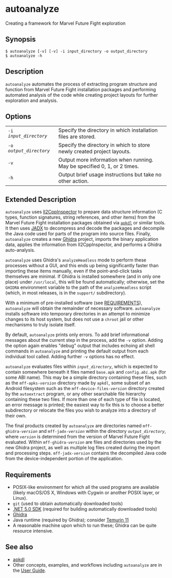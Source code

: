 # autoanalyze

Creating a framework for Marvel Future Fight exploration

## Synopsis

```shell
$ autoanalyze [-v] [-v] -i input_directory -o output_directory
$ autoanalyze -h
```

## Description

`autoanalyze` automates the process of extracting program structure and function
from Marvel Future Fight installation packages and performing automated analysis
of the code while creating project layouts for further exploration and analysis.

## Options

|                           |                                                                          |
| ------------------------- | ------------------------------------------------------------------------ |
| `-i` _`input_directory`_  | Specify the directory in which installation files are stored.            |
| `-o` _`output_directory`_ | Specify the directory in which to store newly created project layouts.   |
| `-v`                      | Output more information when running. May be specified 0, 1, or 2 times. |
| `-h`                      | Output brief usage instructions but take no other action.                |

## Extended Description

`autoanalyze` uses [Il2CppInspector](https://github.com/djkaty/Il2CppInspector)
to prepare data structure information (C types, function signatures, string
references, and other items) from the Marvel Future Fight installation packages
obtained via [`apkdl`](apkdl.md) or similar tools. It then uses
[JADX](https://github.com/skylot/jadx) to decompress and decode the packages and
decompile the Java code used for parts of the program into source files.
Finally, `autoanalyze` creates a new [Ghidra](https://ghidra-sre.org) project,
imports the binary application data, applies the information from
Il2CppInspector, and performs a Ghidra auto-analysis.

`autoanalyze` uses Ghidra's `analyzeHeadless` mode to perform these processes
without a GUI, and this ends up being significantly faster than importing these
items manually, even if the point-and-click tasks themselves are minimal. If
Ghidra is installed somewhere (and in only one place) under `/usr/local`, this
will be found automatically; otherwise, set the `GHIDRA` environment variable to
the path of the `analyzeHeadless` script (which, in most releases, is in the
`support/` subdirectory).

With a minimum of pre-installed software (see [REQUIREMENTS](#requirements)),
`autoanalyze` will obtain the remainder of necessary software. `autoanalyze`
installs software into temporary directories in an attempt to minimize changes
to its host system, but does not use a `chroot` jail or other mechanisms to
truly isolate itself.

By default, `autoanalyze` prints only errors. To add brief informational
messages about the current step in the process, add the `-v` option. Adding the
option again enables "debug" output that includes echoing all shell commands in
`autoanalyze` and printing the default output from each individual tool called.
Adding further `-v` options has no effect.

`autoanalyze` evaluates files within _`input_directory`_, which is expected to
contain somewhere beneath it files named `base.apk` and
`config.`_`abi`_`.apk` (for some ABI name). This may be a simple directory
containing these files, such as the `mff-apks-`_`version`_ directory made by
`apkdl`, some subset of an Android filesystem such as the
`mff-device-files-`_`version`_ directory created by the `autoextract` program,
or any other searchable file hierarchy containing these two files. If more than
one of each type of file is located, an error message is printed; the easiest
way to fix this is to choose a better subdirectory or relocate the files you
wish to analyze into a directory of their own.

The final products created by `autoanalyze` are directories named
`mff-ghidra-`_`version`_ and `mff-jadx-`_`version`_ within the directory
_`output_directory`_, where _`version`_ is determined from the version of Marvel
Future Fight evaluated. Within `mff-ghidra-`_`version`_ are files and
directories used by the new Ghidra project, as well as multiple log files
created during the import and processing steps. `mff-jadx-`_`version`_ contains
the decompiled Java code from the device-independent portion of the application.

## Requirements

-   POSIX-like environment for which all the used programs are available (likely
    macOS/OS X, Windows with Cygwin or another POSIX layer, or Linux).
-   `git` (used to obtain automatically downloaded tools)
-   [.NET 5.0 SDK](https://dotnet.microsoft.com/download/dotnet/5.0) (required
    for building automatically downloaded tools)
-   [Ghidra](https://ghidra-sre.org)
-   Java runtime (required by Ghidra); consider
    [Temurin 11](https://adoptium.net/?variant=openjdk11&jvmVariant=hotspot)
-   A reasonable machine upon which to run these; Ghidra can be quite resource
    intensive.

## See also

-   [apkdl](apkdl.md)
-   Other concepts, examples, and workflows including `autoanalyze` are in the
    [User Guide](USAGE.md).
